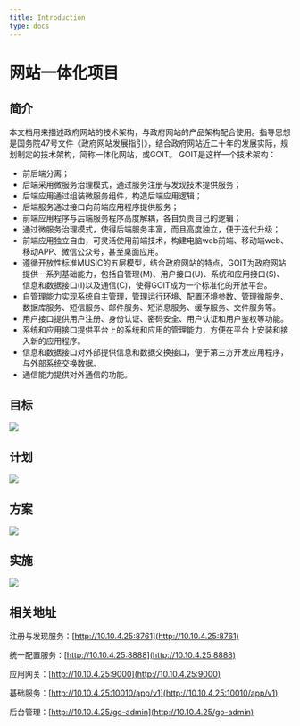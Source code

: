 ```yaml
---
title: Introduction
type: docs
---
```


# 网站一体化项目

## 简介

本文档用来描述政府网站的技术架构，与政府网站的产品架构配合使用。指导思想是国务院47号文件《政府网站发展指引》，结合政府网站近二十年的发展实际，规划制定的技术架构，简称一体化网站，或GOIT。
GOIT是这样一个技术架构：

-   前后端分离；
-   后端采用微服务治理模式，通过服务注册与发现技术提供服务；
-   后端应用通过组装微服务组件，构造后端应用逻辑；
-   后端服务通过接口向前端应用程序提供服务；
-   前端应用程序与后端服务程序高度解耦，各自负责自己的逻辑；
-   通过微服务治理模式，使得后端服务丰富，而且高度独立，便于迭代升级；
-   前端应用独立自由，可灵活使用前端技术，构建电脑web前端、移动端web、移动APP、微信公众号，甚至桌面应用。
-   遵循开放性标准MUSIC的五层模型，结合政府网站的特点，GOIT为政府网站提供一系列基础能力，包括自管理(M)、用户接口(U)、系统和应用接口(S)、信息和数据接口(I)以及通信(C)，使得GOIT成为一个标准化的开放平台。
-   自管理能力实现系统自主管理，管理运行环境、配置环境参数、管理微服务、数据库服务、短信服务、邮件服务、短消息服务、缓存服务、文件服务等。
-   用户接口提供用户注册、身份认证、密码安全、用户认证和用户鉴权等功能。
-   系统和应用接口提供平台上的系统和应用的管理能力，方便在平台上安装和接入新的应用程序。
-   信息和数据接口对外部提供信息和数据交换接口，便于第三方开发应用程序，与外部系统交换数据。
-   通信能力提供对外通信的功能。


## 目标

![](/images/architecture.png)

## 计划

![](/images/architecture2.png)

## 方案

![](/images/architecture3.png)

## 实施

![](/images/architecture4.png)

## 相关地址

注册与发现服务：[http://10.10.4.25:8761](http://10.10.4.25:8761)

统一配置服务：[http://10.10.4.25:8888](http://10.10.4.25:8888)

应用网关：[http://10.10.4.25:9000](http://10.10.4.25:9000)

基础服务：[http://10.10.4.25:10010/app/v1](http://10.10.4.25:10010/app/v1)

后台管理：[http://10.10.4.25/go-admin](http://10.10.4.25/go-admin)

